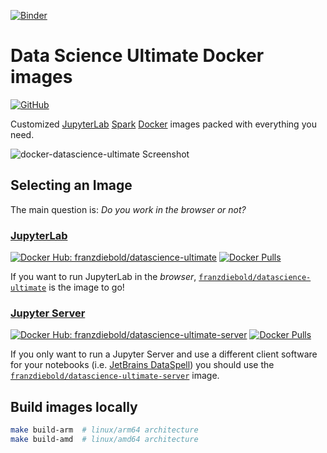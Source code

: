 [![Binder](https://mybinder.org/badge_logo.svg)](https://mybinder.org/v2/gh/vitaly-zverev/docker-datascience-ultimate/HEAD?labpath=demo.ipynb)

# Data Science Ultimate Docker images

[![GitHub](https://img.shields.io/github/license/FranzDiebold/docker-datascience-ultimate)](./LICENSE)

Customized [JupyterLab](https://jupyter.org/) [Spark](https://spark.apache.org/docs/latest/api/python/) [Docker](https://www.docker.com/) images packed with everything you need.

![docker-datascience-ultimate Screenshot](images/datascience-ultimate_screenshot.png)

## Selecting an Image

The main question is: _Do you work in the browser or not?_

### [JupyterLab](./datascience-ultimate/)

[![Docker Hub: franzdiebold/datascience-ultimate](https://img.shields.io/badge/Docker%20Hub-franzdiebold%2Fdatascience--ultimate-2496ed)](https://hub.docker.com/r/franzdiebold/datascience-ultimate)
[![Docker Pulls](https://img.shields.io/docker/pulls/franzdiebold/datascience-ultimate)](https://hub.docker.com/r/franzdiebold/datascience-ultimate)

If you want to run JupyterLab in the _browser_, [`franzdiebold/datascience-ultimate`](https://hub.docker.com/r/franzdiebold/datascience-ultimate) is the image to go!

### [Jupyter Server](./datascience-ultimate-server/)

[![Docker Hub: franzdiebold/datascience-ultimate-server](https://img.shields.io/badge/Docker%20Hub-franzdiebold%2Fdatascience--ultimate--server-2496ed)](https://hub.docker.com/r/franzdiebold/datascience-ultimate-server)
[![Docker Pulls](https://img.shields.io/docker/pulls/franzdiebold/datascience-ultimate-server)](https://hub.docker.com/r/franzdiebold/datascience-ultimate-server)

If you only want to run a Jupyter Server and use a different client software for your notebooks (i.e. [JetBrains DataSpell](https://www.jetbrains.com/dataspell/)) you should use the [`franzdiebold/datascience-ultimate-server`](https://hub.docker.com/r/franzdiebold/datascience-ultimate-server) image.

## Build images locally

```bash
make build-arm  # linux/arm64 architecture
make build-amd  # linux/amd64 architecture
```
